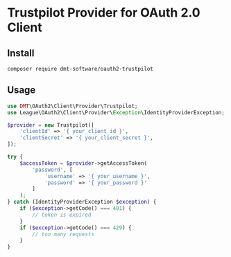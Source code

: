 # Trustpilot Provider for OAuth 2.0 Client

## Install

`composer require dmt-software/oauth2-trustpilot`

## Usage

```php
use DMT\OAuth2\Client\Provider\Trustpilot;
use League\OAuth2\Client\Provider\Exception\IdentityProviderException;

$provider = new Trustpilot([
    'clientId' => '{ your_client_id }',
    'clientSecret' => '{ your_client_secret }',
]);

try {
    $accessToken = $provider->getAccessToken(
        'password', [
            'username' => '{ your_username }',
            'password' => '{ your_password }'
        ]
    );
} catch (IdentityProviderException $exception) {
    if ($exception->getCode() === 401) {
        // token is expired
    }
    if ($exception->getCode() === 429) {
        // too many requests
    }
}
```

